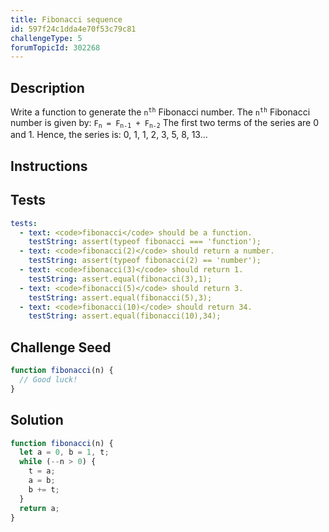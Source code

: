 ```yaml
---
title: Fibonacci sequence
id: 597f24c1dda4e70f53c79c81
challengeType: 5
forumTopicId: 302268
---
```


## Description
<section id='description'>
Write a function to generate the <code>n<sup>th</sup></code> Fibonacci number.
The <code>n<sup>th</sup></code> Fibonacci number is given by:
<code>F<sub>n</sub> = F<sub>n-1</sub> + F<sub>n-2</sub></code>
The first two terms of the series are 0 and 1.
Hence, the series is: 0, 1, 1, 2, 3, 5, 8, 13...
</section>

## Instructions
<section id='instructions'>

</section>

## Tests
<section id='tests'>

```yml
tests:
  - text: <code>fibonacci</code> should be a function.
    testString: assert(typeof fibonacci === 'function');
  - text: <code>fibonacci(2)</code> should return a number.
    testString: assert(typeof fibonacci(2) == 'number');
  - text: <code>fibonacci(3)</code> should return 1.
    testString: assert.equal(fibonacci(3),1);
  - text: <code>fibonacci(5)</code> should return 3.
    testString: assert.equal(fibonacci(5),3);
  - text: <code>fibonacci(10)</code> should return 34.
    testString: assert.equal(fibonacci(10),34);

```

</section>

## Challenge Seed
<section id='challengeSeed'>

<div id='js-seed'>

```js
function fibonacci(n) {
  // Good luck!
}
```

</div>



</section>

## Solution
<section id='solution'>


```js
function fibonacci(n) {
  let a = 0, b = 1, t;
  while (--n > 0) {
    t = a;
    a = b;
    b += t;
  }
  return a;
}

```

</section>
